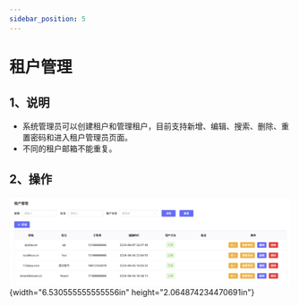 ```yaml
---
sidebar_position: 5
---
```


# 租户管理

## 1、说明
- 系统管理员可以创建租户和管理租户，目前支持新增、编辑、搜索、删除、重置密码和进入租户管理员页面。
- 不同的租户邮箱不能重复。

## 2、操作

![descript](./images/image32.png){width="6.530555555555556in" height="2.064874234470691in"}


